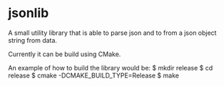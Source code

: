 # jsonlib
A small utility library that is able to parse json and to from a json object string from data.

Currently it can be build using CMake.

An example of how to build the library would be:
    $ mkdir release
    $ cd release
    $ cmake -DCMAKE_BUILD_TYPE=Release
    $ make
